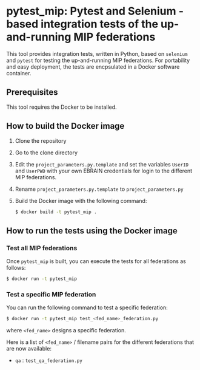 # pytest_mip: Pytest and Selenium -based integration tests of the up-and-running MIP federations

This tool provides integration tests, written in Python, based on `selenium` and `pytest` for testing the up-and-running MIP federations. For portability and easy deployment, the tests are encpsulated in a Docker software container.

## Prerequisites

This tool requires the Docker to be installed.

## How to build the Docker image

1. Clone the repository

2. Go to the clone directory

3. Edit the `project_parameters.py.template` and set the variables `UserID` and `UserPWD` with your own EBRAIN credentials for login to the different MIP federations.

4. Rename `project_parameters.py.template` to `project_parameters.py`

5. Build the Docker image with the following command:

    ```bash
    $ docker build -t pytest_mip .
    ```

## How to run the tests using the Docker image

### Test all MIP federations

Once `pytest_mip` is built, you can execute the tests for all federations as follows:

   ```bash
   $ docker run -t pytest_mip
   ```

### Test a specific MIP federation

You can run the following command to test a specific federation:

   ```bash
   $ docker run -t pytest_mip test_<fed_name>_federation.py
   ```

where `<fed_name>` designs a specific federation.

Here is a list of `<fed_name>` / filename pairs for the different federations that are now available:
* `qa` : `test_qa_federation.py`
